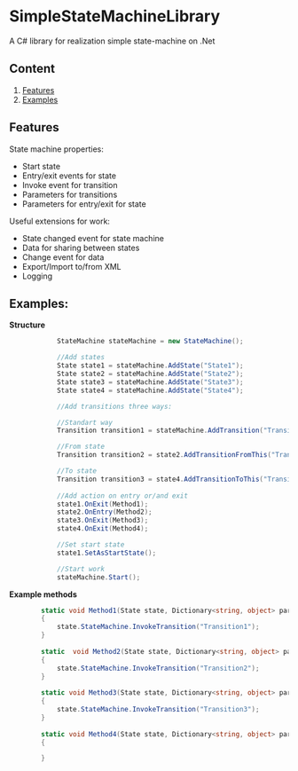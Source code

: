 # SimpleStateMachineLibrary
A C# library for realization simple state-machine on .Net

## Сontent
1. [Features](#Features)
2. [Examples](#Examples)

## Features

State machine properties:
* Start state
* Entry/exit events for state
* Invoke event for transition
* Parameters for transitions
* Parameters for entry/exit for state

Useful extensions for work:
* State changed event for state machine
* Data for sharing between states
* Change event for data
* Export/Import to/from XML
* Logging


## Examples:

**Structure**
```C#
            StateMachine stateMachine = new StateMachine();

            //Add states
            State state1 = stateMachine.AddState("State1");
            State state2 = stateMachine.AddState("State2");
            State state3 = stateMachine.AddState("State3");
            State state4 = stateMachine.AddState("State4");

            //Add transitions three ways:

            //Standart way
            Transition transition1 = stateMachine.AddTransition("Transition1", state1, state2);

            //From state
            Transition transition2 = state2.AddTransitionFromThis("Transition2", state3);

            //To state
            Transition transition3 = state4.AddTransitionToThis("Transition3", state3);
          
            //Add action on entry or/and exit
            state1.OnExit(Method1);
            state2.OnEntry(Method2);
            state3.OnExit(Method3);
            state4.OnExit(Method4);

            //Set start state
            state1.SetAsStartState();

            //Start work
            stateMachine.Start();
```
**Example methods**
```C#
        static void Method1(State state, Dictionary<string, object> parameters)
        {
            state.StateMachine.InvokeTransition("Transition1");
        }
        
        static  void Method2(State state, Dictionary<string, object> parameters)
        {
            state.StateMachine.InvokeTransition("Transition2");
        }
        
        static void Method3(State state, Dictionary<string, object> parameters)
        {
            state.StateMachine.InvokeTransition("Transition3");
        }
        
        static void Method4(State state, Dictionary<string, object> parameters)
        {

        }
```
